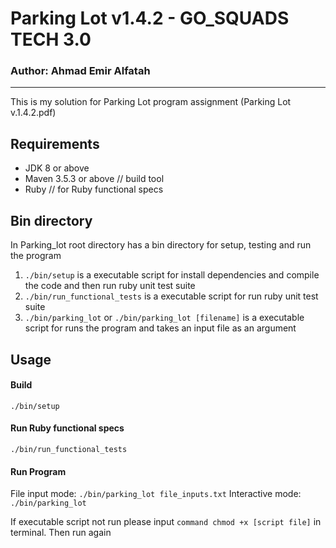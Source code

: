 # Parking Lot v1.4.2 - GO_SQUADS TECH 3.0
### Author: Ahmad Emir Alfatah
<hr>
This is my solution for Parking Lot program assignment (<a>Parking Lot v.1.4.2.pdf</a>)

## Requirements
- JDK 8 or above
- Maven 3.5.3 or above // build tool
- Ruby // for Ruby functional specs

## Bin directory
In Parking_lot root directory has a bin directory for setup, testing and run the program
1. ```./bin/setup``` is a executable script for install dependencies and compile the code and then run ruby unit test suite
2. ```./bin/run_functional_tests``` is a executable script for run ruby unit test suite
3. ```./bin/parking_lot```
        or
    ```./bin/parking_lot [filename]``` is a executable script for runs the program and takes an input file as an argument

## Usage
#### Build
```./bin/setup```
#### Run Ruby functional specs
```./bin/run_functional_tests```
#### Run Program
File input mode:
```./bin/parking_lot file_inputs.txt```
Interactive mode:
```./bin/parking_lot```

If executable script not run please input ```command chmod +x [script file]``` in terminal. Then run again
